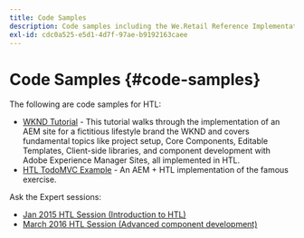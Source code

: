 ```yaml
---
title: Code Samples
description: Code samples including the We.Retail Reference Implementation
exl-id: cdc0a525-e5d1-4d7f-97ae-b9192163caee
---
```

# Code Samples {#code-samples}

The following are code samples for HTL: 

* [WKND Tutorial](https://docs.adobe.com/content/help/en/experience-manager-learn/getting-started-wknd-tutorial-develop/overview.html) - This tutorial walks through the implementation of an AEM site for a fictitious lifestyle brand the WKND and covers fundamental topics like project setup, Core Components, Editable Templates, Client-side libraries, and component development with Adobe Experience Manager Sites, all implemented in HTL.
* [HTL TodoMVC Example](https://github.com/Adobe-Marketing-Cloud/aem-sightly-sample-todomvc) - An AEM + HTL implementation of the famous exercise.

Ask the Expert sessions:

* [Jan 2015 HTL Session (Introduction to HTL)](http://scottsdigitalcommunity.blogspot.ca/2015/01/upcoming-sessions-of-ask-aem-community.html)
* [March 2016 HTL Session (Advanced component development)](http://scottsdigitalcommunity.blogspot.ca/2016/03/ask-aem-community-experts-deep-dive.html)
